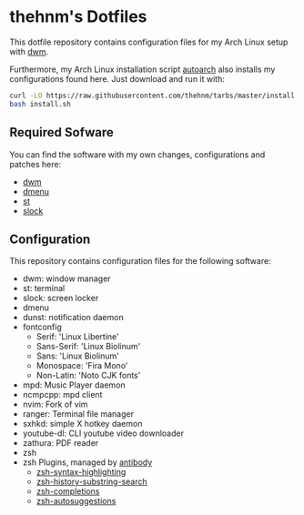 # thehnm's Dotfiles

This dotfile repository contains configuration files for my Arch Linux setup with
[dwm](https://github.com/thehnm/dwm).

Furthermore, my Arch Linux installation script [autoarch](https://github.com/thehnm/tarbs)
also installs my configurations found here.
Just download and run it with:

```bash
curl -LO https://raw.githubusercontent.com/thehnm/tarbs/master/install.sh
bash install.sh
```

## Required Sofware

You can find the software with my own changes, configurations and patches here:

- [dwm](https://github.com/thehnm/dwm)
- [dmenu](https://github.com/thehnm/dmenu)
- [st](https://github.com/thehnm/st)
- [slock](https://github.com/thehnm/slock)

## Configuration

This repository contains configuration files for the following software:

- dwm: window manager
- st: terminal
- slock: screen locker
- dmenu
- dunst: notification daemon
- fontconfig
  - Serif: 'Linux Libertine'
  - Sans-Serif: 'Linux Biolinum'
  - Sans: 'Linux Biolinum'
  - Monospace: 'Fira Mono'
  - Non-Latin: 'Noto CJK fonts'
- mpd: Music Player daemon
- ncmpcpp: mpd client
- nvim: Fork of vim
- ranger: Terminal file manager
- sxhkd: simple X hotkey daemon
- youtube-dl: CLI youtube video downloader
- zathura: PDF reader
- zsh
- zsh Plugins, managed by [antibody](https://github.com/getantibody/antibody)
  - [zsh-syntax-highlighting](https://github.com/zsh-users/zsh-syntax-highlighting)
  - [zsh-history-substring-search](https://github.com/zsh-users/zsh-history-substring-search)
  - [zsh-completions](https://github.com/zsh-users/zsh-completions)
  - [zsh-autosuggestions](https://github.com/zsh-users/zsh-autosuggestions)

